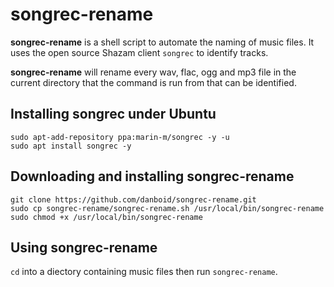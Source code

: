 # songrec-rename

**songrec-rename** is a shell script to automate the naming of music files.
It uses the open source Shazam client `songrec` to identify tracks.

**songrec-rename** will rename every wav, flac, ogg and mp3 file in the 
current directory that the command is run from that can be identified.

## Installing songrec under Ubuntu

```
sudo apt-add-repository ppa:marin-m/songrec -y -u
sudo apt install songrec -y
```

## Downloading and installing songrec-rename

```
git clone https://github.com/danboid/songrec-rename.git
sudo cp songrec-rename/songrec-rename.sh /usr/local/bin/songrec-rename
sudo chmod +x /usr/local/bin/songrec-rename
```

## Using songrec-rename

`cd` into a diectory containing music files then run `songrec-rename`.
